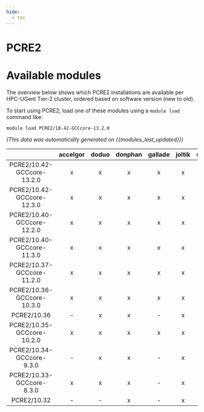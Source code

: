 ```yaml
---
hide:
  - toc
---
```


PCRE2
=====

# Available modules


The overview below shows which PCRE2 installations are available per HPC-UGent Tier-2 cluster, ordered based on software version (new to old).

To start using PCRE2, load one of these modules using a `module load` command like:

```shell
module load PCRE2/10.42-GCCcore-13.2.0
```

*(This data was automatically generated on {{modules_last_updated}})*  

| |accelgor|doduo|donphan|gallade|joltik|shinx|skitty|
| :---: | :---: | :---: | :---: | :---: | :---: | :---: | :---: |
|PCRE2/10.42-GCCcore-13.2.0|x|x|x|x|x|x|x|
|PCRE2/10.42-GCCcore-12.3.0|x|x|x|x|x|x|x|
|PCRE2/10.40-GCCcore-12.2.0|x|x|x|x|x|x|-|
|PCRE2/10.40-GCCcore-11.3.0|x|x|x|x|x|-|-|
|PCRE2/10.37-GCCcore-11.2.0|x|x|x|x|x|-|-|
|PCRE2/10.36-GCCcore-10.3.0|x|x|x|x|x|-|-|
|PCRE2/10.36|-|x|x|-|x|-|-|
|PCRE2/10.35-GCCcore-10.2.0|x|x|x|x|x|-|-|
|PCRE2/10.34-GCCcore-9.3.0|-|x|x|-|x|-|-|
|PCRE2/10.33-GCCcore-8.3.0|x|x|x|-|x|-|-|
|PCRE2/10.32|-|-|x|-|x|-|-|
